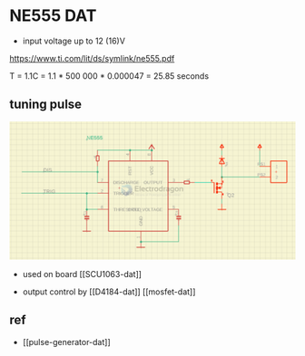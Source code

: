 
# NE555 DAT

- input voltage up to 12 (16)V

https://www.ti.com/lit/ds/symlink/ne555.pdf

T = 1.1C = 1.1 * 500 000 * 0.000047 = 25.85 seconds 


## tuning pulse 

![](2024-10-27-15-38-55.png)

- used on board [[SCU1063-dat]]

- output control by [[D4184-dat]] [[mosfet-dat]]

## ref 

- [[pulse-generator-dat]]